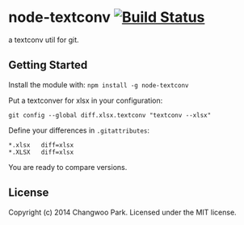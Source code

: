 # node-textconv [![Build Status](https://secure.travis-ci.org/pismute/node-textconv.png?branch=master)](http://travis-ci.org/pismute/node-textconv)

a textconv util for git.

## Getting Started

Install the module with: `npm install -g node-textconv`

Put a textconver for xlsx in your configuration:

```
git config --global diff.xlsx.textconv "textconv --xlsx"
```

Define your differences in `.gitattributes`:

```
*.xlsx   diff=xlsx
*.XLSX   diff=xlsx
```

You are ready to compare versions.

## License
Copyright (c) 2014 Changwoo Park. Licensed under the MIT license.
